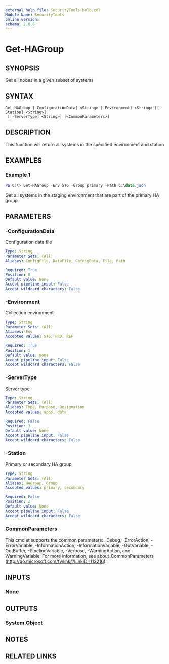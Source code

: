 ```yaml
---
external help file: SecurityTools-help.xml
Module Name: SecurityTools
online version:
schema: 2.0.0
---
```


# Get-HAGroup

## SYNOPSIS
Get all nodes in a given subset of systems

## SYNTAX

```
Get-HAGroup [-ConfigurationData] <String> [-Environment] <String> [[-Station] <String>]
 [[-ServerType] <String>] [<CommonParameters>]
```

## DESCRIPTION
This function will return all systems in the specified environment and station

## EXAMPLES

### Example 1
```powershell
PS C:\> Get-HAGroup -Env STG -Group primary -Path C:\data.json
```

Get all systems in the staging environment that are part of the primary HA group

## PARAMETERS

### -ConfigurationData
Configuration data file

```yaml
Type: String
Parameter Sets: (All)
Aliases: ConfigFile, DataFile, CofnigData, File, Path

Required: True
Position: 0
Default value: None
Accept pipeline input: False
Accept wildcard characters: False
```

### -Environment
Collection environment

```yaml
Type: String
Parameter Sets: (All)
Aliases: Env
Accepted values: STG, PRD, REF

Required: True
Position: 1
Default value: None
Accept pipeline input: False
Accept wildcard characters: False
```

### -ServerType
Server type

```yaml
Type: String
Parameter Sets: (All)
Aliases: Type, Purpose, Designation
Accepted values: apps, data

Required: False
Position: 3
Default value: None
Accept pipeline input: False
Accept wildcard characters: False
```

### -Station
Primary or secondary HA group

```yaml
Type: String
Parameter Sets: (All)
Aliases: HAGroup, Group
Accepted values: primary, secondary

Required: False
Position: 2
Default value: None
Accept pipeline input: False
Accept wildcard characters: False
```

### CommonParameters
This cmdlet supports the common parameters: -Debug, -ErrorAction, -ErrorVariable, -InformationAction, -InformationVariable, -OutVariable, -OutBuffer, -PipelineVariable, -Verbose, -WarningAction, and -WarningVariable.
For more information, see about_CommonParameters (http://go.microsoft.com/fwlink/?LinkID=113216).

## INPUTS

### None
## OUTPUTS

### System.Object
## NOTES

## RELATED LINKS
